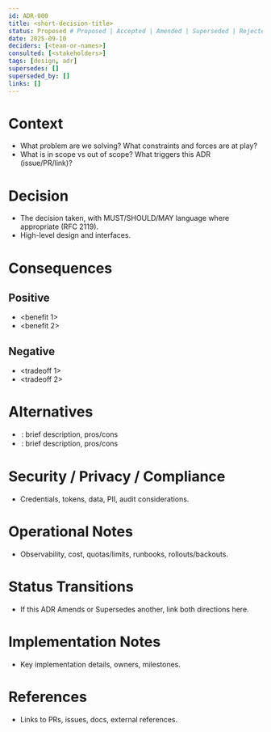 ```yaml
---
id: ADR-000
title: <short-decision-title>
status: Proposed # Proposed | Accepted | Amended | Superseded | Rejected
date: 2025-09-10
deciders: [<team-or-names>]
consulted: [<stakeholders>]
tags: [design, adr]
supersedes: []
superseded_by: []
links: []
---
```


# Context
- What problem are we solving? What constraints and forces are at play?
- What is in scope vs out of scope? What triggers this ADR (issue/PR/link)?

# Decision
- The decision taken, with MUST/SHOULD/MAY language where appropriate (RFC 2119).
- High-level design and interfaces.

# Consequences
## Positive
- <benefit 1>
- <benefit 2>

## Negative
- <tradeoff 1>
- <tradeoff 2>

# Alternatives
- <Option A>: brief description, pros/cons
- <Option B>: brief description, pros/cons

# Security / Privacy / Compliance
- Credentials, tokens, data, PII, audit considerations.

# Operational Notes
- Observability, cost, quotas/limits, runbooks, rollouts/backouts.

# Status Transitions
- If this ADR Amends or Supersedes another, link both directions here.

# Implementation Notes
- Key implementation details, owners, milestones.

# References
- Links to PRs, issues, docs, external references.
